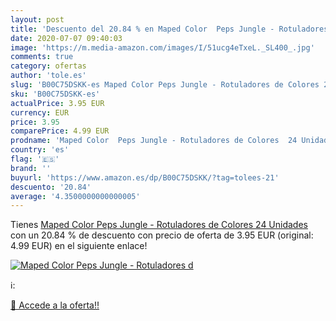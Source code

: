 ```yaml
---
layout: post
title: 'Descuento del 20.84 % en Maped Color  Peps Jungle - Rotuladores d'
date: 2020-07-07 09:40:03
image: 'https://m.media-amazon.com/images/I/51ucg4eTxeL._SL400_.jpg'
comments: true
category: ofertas
author: 'tole.es'
slug: 'B00C75DSKK-es Maped Color Peps Jungle - Rotuladores de Colores 24 Unidades'
sku: 'B00C75DSKK-es'
actualPrice: 3.95 EUR
currency: EUR
price: 3.95
comparePrice: 4.99 EUR
prodname: 'Maped Color  Peps Jungle - Rotuladores de Colores  24 Unidades '
country: 'es'
flag: '🇪🇸'
brand: ''
buyurl: 'https://www.amazon.es/dp/B00C75DSKK/?tag=tolees-21'
descuento: '20.84'
average: '4.3500000000000005'
---
```


Tienes [Maped Color  Peps Jungle - Rotuladores de Colores  24 Unidades ](https://www.amazon.es/dp/B00C75DSKK/?tag=tolees-21) con un 20.84 % de descuento con precio de oferta de 3.95 EUR (original: 4.99 EUR) en el siguiente enlace!

[![Maped Color  Peps Jungle - Rotuladores d](https://m.media-amazon.com/images/I/51ucg4eTxeL._SL400_.jpg)](https://www.amazon.es/dp/B00C75DSKK/?tag=tolees-21)

ℹ️:


[🛒 Accede a la oferta!!](https://www.amazon.es/dp/B00C75DSKK/?tag=tolees-21)
